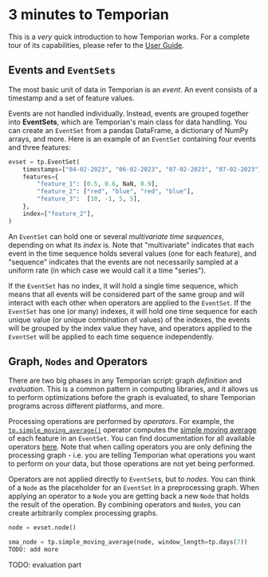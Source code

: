 # 3 minutes to Temporian

This is a _very_ quick introduction to how Temporian works. For a complete tour of its capabilities, please refer to the [User Guide](./user_guide).

## Events and `EventSets`

The most basic unit of data in Temporian is an _event_. An event consists of a timestamp and a set of feature values.

Events are not handled individually. Instead, events are grouped together into **EventSets**, which are Temporian's main class for data handling. You can create an `EventSet` from a pandas DataFrame, a dictionary of NumPy arrays, and more. Here is an example of an `EventSet` containing four events and three features:

```python
evset = tp.EventSet(
	timestamps=["04-02-2023", "06-02-2023", "07-02-2023", "07-02-2023"],
	features={
        "feature_1": [0.5, 0.6, NaN, 0.9],
        "feature_2": ["red", "blue", "red", "blue"],
        "feature_3":  [10, -1, 5, 5],
	},
    index=["feature_2"],
)
```

An `EventSet` can hold one or several _multivariate time sequences_, depending on what its _index_ is. Note that "multivariate" indicates that each event in the time sequence holds several values (one for each feature), and "sequence" indicates that the events are not necessarily sampled at a uniform rate (in which case we would call it a time "series").

If the `EventSet` has no index, it will hold a single time sequence, which means that all events will be considered part of the same group and will interact with each other when operators are applied to the `EventSet`. If the `EventSet` has one (or many) indexes, it will hold one time sequence for each unique value (or unique combination of values) of the indexes, the events will be grouped by the index value they have, and operators applied to the `EventSet` will be applied to each time sequence independently.

## Graph, `Nodes` and Operators

There are two big phases in any Temporian script: graph _definition_ and _evaluation_. This is a common pattern in computing libraries, and it allows us to perform optimizations before the graph is evaluated, to share Temporian programs across different platforms, and more.

Processing operations are performed by _operators_. For example, the [`tp.simple_moving_average()`](./reference/temporian/core/operators/window/simple_moving_average) operator computes the [simple moving average](https://en.wikipedia.org/wiki/Moving_average) of each feature in an `EventSet`. You can find documentation for all available operators [here](./reference/temporian/core/operators). Note that when calling operators you are only defining the processing graph - i.e. you are telling Temporian what operations you want to perform on your data, but those operations are not yet being performed.

Operators are not applied directly to `EventSet`s, but to _nodes_. You can think of a `Node` as the placeholder for an `EventSet` in a preprocessing graph. When applying an operator to a `Node` you are getting back a new `Node` that holds the result of the operation. By combining operators and `Node`s, you can create arbitrarily complex processing graphs.

```python
node = evset.node()

sma_node = tp.simple_moving_average(node, window_length=tp.days(7))
TODO: add more
```

TODO: evaluation part
